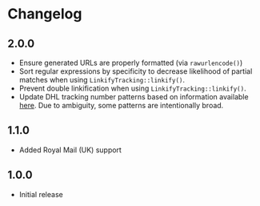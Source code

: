 # Changelog

## 2.0.0
- Ensure generated URLs are properly formatted (via `rawurlencode()`)
- Sort regular expressions by specificity to decrease likelihood of partial matches when using `LinkifyTracking::linkify()`.
- Prevent double linkification when using `LinkifyTracking::linkify()`.
- Update DHL tracking number patterns based on information available [here](https://www.dhl.com/us-en/home/tracking/id-labels.html). Due to ambiguity, some patterns are intentionally broad.

## 1.1.0
 - Added Royal Mail (UK) support

## 1.0.0
 - Initial release
